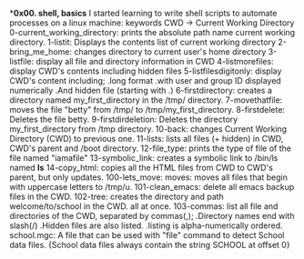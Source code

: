 ***0x00. shell, basics**
I started learning to write shell scripts to automate processes on a linux machine:
keywords CWD -> Current Working Directory
0-current_working_directory: prints the absolute path name current working directory.
1-listit: Displays the contents list of current working directory
2-bring_me_home: changes directory to current user's home directory
3-listfile: display all file and directory information in CWD
4-listmorefiles: display CWD's contents including hidden files
5-listfilesdigitonly: display CWD's content including;
    .long format
    .with user and group ID displayed numerically
    .And hidden file (starting with .)
6-firstdirectory: creates a directory named my_first_directory in the /tmp/ directory.
7-movethatfile: moves the file "betty" from /tmp/ to /tmp/my_first_directory.
8-firstdelete: Deletes the file betty.
9-firstdirdeletion: Deletes the directory my_first_directory from /tmp directory.
10-back: changes Current Working Directory (CWD) to previous one.
11-lists: lists all files (+ hidden) in CWD, CWD's parent and /boot directory.
12-file_type: prints the type of file of the file named "iamafile"
13-symbolic_link: creates a symbolic link to /bin/ls named __ls__
14-copy_html: copies all the HTML files from CWD to CWD's parent, but only updates.
100-lets_move: moves: moves all files that begin with uppercase letters to /tmp/u.
101-clean_emacs: delete all emacs backup files in the CWD.
102-tree: creates the directory and path welcome/to/school in the CWD. all at once.
103-commas: list all file and directories of the CWD, separated by commas(,);
    .Directory names end with slash(/)
    .Hidden files are also listed.
    .listing is alpha-numerically ordered.
school.mgc: A file that can be used with "file" command to detect School data files. {School data files always contain the string SCHOOL at offset 0}
